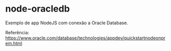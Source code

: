 # node-oracledb
Exemplo de app NodeJS com conexão a Oracle Database.

Referência: https://www.oracle.com/database/technologies/appdev/quickstartnodeonprem.html
